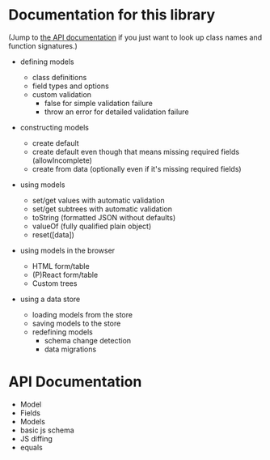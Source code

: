 # Documentation for this library

(Jump to [the API documentation](#api-documentation) if you just want to look up class names and function signatures.)

- defining models

  - class definitions
  - field types and options
  - custom validation
    - false for simple validation failure
    - throw an error for detailed validation failure

- constructing models

  - create default
  - create default even though that means missing required fields (allowIncomplete)
  - create from data (optionally even if it's missing required fields)

- using models

  - set/get values with automatic validation
  - set/get subtrees with automatic validation
  - toString (formatted JSON without defaults)
  - valueOf (fully qualified plain object)
  - reset([data])

- using models in the browser

  - HTML form/table
  - (P)React form/table
  - Custom trees

- using a data store

  - loading models from the store
  - saving models to the store
  - redefining models
    - schema change detection
    - data migrations

# API Documentation
  - Model
  - Fields
  - Models
  - basic js schema
  - JS diffing
  - equals
